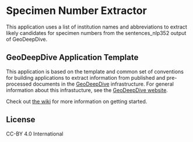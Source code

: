 # Specimen Number Extractor
This application uses a list of institution names and abbreviations to extract likely candidates for specimen numbers from the sentences_nlp352 output of GeoDeepDive.

## GeoDeepDive Application Template
This application is based on the template and common set of conventions for building applications to extract information from published and pre-processed documents in the [GeoDeepDive](https://geodeepdive.org) infrastructure. For general information about this infrastucture, see the [GeoDeepDive website](https://geodeepdive.org).

Check out [the wiki](https://github.com/UW-Deepdive-Infrastructure/app-template/wiki) for more information on getting started.


## License
CC-BY 4.0 International
